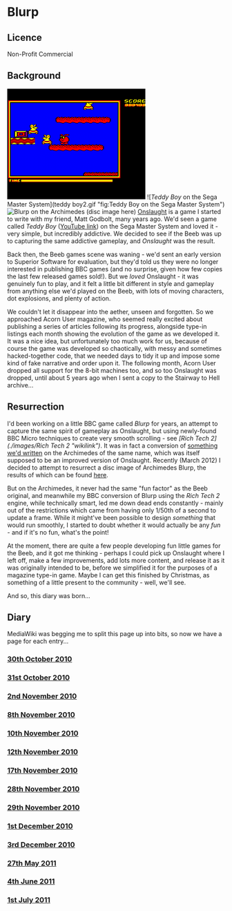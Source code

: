 # Blurp



## Licence



Non-Profit Commercial



## Background



![*Onslaught* on the BBC Micro](./images/Onslaught-scr.gif "fig:Onslaught on the BBC Micro") ![*Teddy Boy* on the Sega Master System](teddy boy2.gif "fig:Teddy Boy on the Sega Master System") ![*Blurp* on the Archimedes [(disc image here)](Blurp.zip "wikilink")](BlurpArchie.jpg "fig:Blurp on the Archimedes (disc image here)") [Onslaught](http://www.stairwaytohell.com/lostandfound/indexb.html) is a game I started to write with my friend, Matt Godbolt, many years ago. We'd seen a game called *Teddy Boy* ([YouTube link](http://www.youtube.com/watch?v=pTnZSRPi10I)) on the Sega Master System and loved it - very simple, but incredibly addictive. We decided to see if the Beeb was up to capturing the same addictive gameplay, and *Onslaught* was the result.



Back then, the Beeb games scene was waning - we'd sent an early version to Superior Software for evaluation, but they'd told us they were no longer interested in publishing BBC games (and no surprise, given how few copies the last few released games sold!). But we *loved* Onslaught - it was genuinely fun to play, and it felt a little bit different in style and gameplay from anything else we'd played on the Beeb, with lots of moving characters, dot explosions, and plenty of action.



We couldn't let it disappear into the aether, unseen and forgotten. So we approached Acorn User magazine, who seemed really excited about publishing a series of articles following its progress, alongside type-in listings each month showing the evolution of the game as we developed it. It was a nice idea, but unfortunately too much work for us, because of course the game was developed so chaotically, with messy and sometimes hacked-together code, that we needed days to tidy it up and impose some kind of fake narrative and order upon it. The following month, Acorn User dropped all support for the 8-bit machines too, and so too Onslaught was dropped, until about 5 years ago when I sent a copy to the Stairway to Hell archive...



## Resurrection



I'd been working on a little BBC game called *Blurp* for years, an attempt to capture the same spirit of gameplay as Onslaught, but using newly-found BBC Micro techniques to create very smooth scrolling - see *[Rich Tech 2](./images/Rich Tech 2 "wikilink")*. It was in fact a conversion of [something we'd written](http://web.archive.org/web/20030409083034/http://www.willothewisp.demon.co.uk/blurp.html) on the Archimedes of the same name, which was itself supposed to be an improved version of Onslaught. Recently (March 2012) I decided to attempt to resurrect a disc image of Archimedes Blurp, the results of which can be found [here](Blurp.zip "wikilink").



But on the Archimedes, it never had the same "fun factor" as the Beeb original, and meanwhile my BBC conversion of Blurp using the *Rich Tech 2* engine, while technically smart, led me down dead ends constantly - mainly out of the restrictions which came from having only 1/50th of a second to update a frame. While it might've been possible to design *something* that would run smoothly, I started to doubt whether it would actually be any *fun* - and if it's no fun, what's the point!



At the moment, there are quite a few people developing fun little games for the Beeb, and it got me thinking - perhaps I could pick up Onslaught where I left off, make a few improvements, add lots more content, and release it as it was originally intended to be, before we simplified it for the purposes of a magazine type-in game. Maybe I can get this finished by Christmas, as something of a little present to the community - well, we'll see.



And so, this diary was born...



## Diary



MediaWiki was begging me to split this page up into bits, so now we have a page for each entry...



### [30th October 2010](OnslaughtDiary20101030 "wikilink")



### [31st October 2010](OnslaughtDiary20101031 "wikilink")



### [2nd November 2010](OnslaughtDiary20101102 "wikilink")



### [8th November 2010](OnslaughtDiary20101108 "wikilink")



### [10th November 2010](OnslaughtDiary20101110 "wikilink")



### [12th November 2010](OnslaughtDiary20101112 "wikilink")



### [17th November 2010](OnslaughtDiary20101117 "wikilink")



### [28th November 2010](OnslaughtDiary20101128 "wikilink")



### [29th November 2010](OnslaughtDiary20101129 "wikilink")



### [1st December 2010](OnslaughtDiary20101201 "wikilink")



### [3rd December 2010](OnslaughtDiary20101203 "wikilink")



### [27th May 2011](OnslaughtDiary20110527 "wikilink")



### [4th June 2011](OnslaughtDiary20110604 "wikilink")



### [1st July 2011](OnslaughtDiary20110701 "wikilink")

